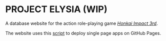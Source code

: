 # **PROJECT ELYSIA** (WIP)

A database website for the action role-playing game *[Honkai Impact 3rd](https://honkaiimpact3.hoyoverse.com/global/en-us/home)*.

The website uses this [script](https://github.com/rafgraph/spa-github-pages) to deploy single page apps on GitHub Pages. 